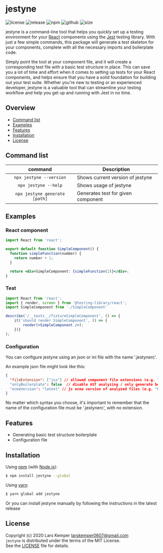# jestyne

![license](https://img.shields.io/github/license/LarsKemper/jestyne)
![release](https://img.shields.io/github/v/release/LarsKemper/jestyne)
![npm](https://img.shields.io/npm/dm/jestyne?label=npm%20downloads)
![github](https://img.shields.io/github/downloads/LarsKemper/jestyne/total?label=github%20downloads)
![size](https://img.shields.io/bundlephobia/minzip/jestyne?label=bundle%20size)

jestyne is a command-line tool that helps you quickly set up a testing environment for your [React](https://reactjs.org/) components using the [Jest](https://github.com/facebook/jest) testing library. With just a few simple commands, this package will generate a test skeleton for your components, complete with all the necessary imports and boilerplate code. 

Simply point the tool at your component file, and it will create a corresponding test file with a basic test structure in place. This can save you a lot of time and effort when it comes to setting up tests for your React components, and helps ensure that you have a solid foundation for building out your test suite. Whether you're new to testing or an experienced developer, jestyne is a valuable tool that can streamline your testing workflow and help you get up and running with Jest in no time.

## Overview
- [Command list](https://github.com/LarsKemper/jestyne#command-list)
- [Examples](https://github.com/LarsKemper/jestyne#examples)
- [Features](https://github.com/LarsKemper/jestyne#features)
- [Installation](https://github.com/LarsKemper/jestyne#installation)
- [License](https://github.com/LarsKemper/jestyne#license)

## Command list
|         command         | Description                    |
|:-----------------------:| ------------------------------ |
| `npx jestyne --version` | Shows current version of jestyne |
|  `npx jestyne --help`   | Shows usage of jestyne         |
| `npx jestyne generate [path]` | Generates test for given component |

## Examples
### React component
```jsx
import React from 'react';

export default function SimpleComponent() {
  function simpleFunction(number) {
    return number + 1;
  }

  return <div>SimpleComponent: {simpleFunction(2)}</div>;
}
```

### Test
```jsx
import React from 'react';
import { render, screen } from '@testing-library/react';
import SimpleComponent from './SimpleComponent'

describe('/__tests__/fixtureSimpleComponent', () => {
    it('should render SimpleComponent', () => {
        render(<SimpleComponent />);
    })}
);
```

### Configuration
You can configure jestyne using an json or ini file with the name '.jestynerc'.

An example json file might look like this:
```json
{
  "fileExtension": ["jsx"] // allowed component file extensions (e.g. "jsx" or "tsx")
  "onlyBoilerplate": false  // disable AST analyzing / only generate boilerplate code
  "ecmaVersion": "latest" // js ecma version of analyzed files (e.g. "6", "2022", "latest", ...)
}
``` 

No matter which syntax you choose, it's important to remember that the name of the configuration file must be '.jestynerc', with no extension.

## Features
+ Generating basic test structure boilerplate
+ Configuration file

## Installation
Using [npm](https://www.npmjs.com/) (with [Node.js](https://nodejs.org/)):

```sh
$ npm install jestyne --global
```

Using [yarn](https://yarnpkg.com/):

```sh
$ yarn global add jestyne
```

Or you can install jestyne manually by following the instructions in the latest release

## License
Copyright (c) 2020 Lars Kemper <larskemper0607@gmail.com>  
`jestyne` is distributed under the terms of the MIT License.  
See the [LICENSE](./LICENSE) file for details.
